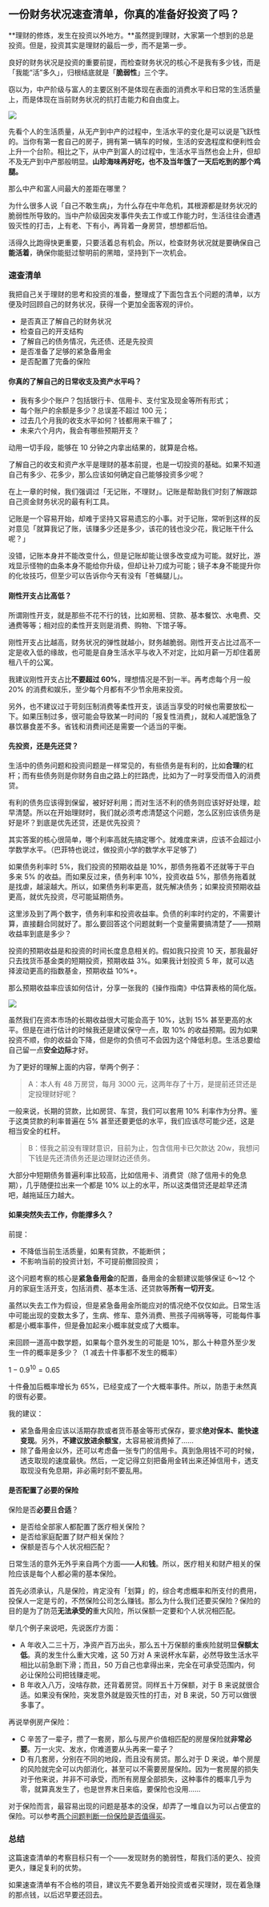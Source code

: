 ## 一份财务状况速查清单，你真的准备好投资了吗？

**理财的修炼，发生在投资以外地方。**虽然提到理财，大家第一个想到的总是投资。但是，投资其实是理财的最后一步，而不是第一步。

良好的财务状况是投资的重要前提，而检查财务状况的核心不是我有多少钱，而是「我能“活”多久」，归根结底就是「**脆弱性**」三个字。

窃以为，中产阶级与富人的主要区别不是体现在表面的消费水平和日常的生活质量上，而是体现在当前财务状况的抗打击能力和自由度上。

![](_image/%E8%B4%A2%E5%8A%A1%E7%A8%B3%E5%AE%9A%E6%80%A7.jpg)

先看个人的生活质量，从无产到中产的过程中，生活水平的变化是可以说是飞跃性的。当你有第一套自己的房子，拥有第一辆车的时候，生活的安逸程度和便利性会上升一个台阶。相比之下，从中产到富人的过程中，生活水平当然也会上升，但却不及无产到中产那般明显。**山珍海味再好吃，也不及当年饿了一天后吃到的那个鸡腿。**

那么中产和富人间最大的差距在哪里？

为什么很多人说「自己不敢生病」，为什么存在中年危机，其根源都是财务状况的脆弱性所导致的。当中产阶级因突发事件失去工作或工作能力时，生活往往会遭遇毁灭性的打击，上有老、下有小，再背着一身房贷，想想都后怕。

活得久比跑得快更重要，只要活着总有机会。所以，检查财务状况就是要确保自己**能活着**，确保你能挺过黎明前的黑暗，坚持到下一次机会。

### 速查清单

我把自己关于理财的思考和投资的准备，整理成了下面包含五个问题的清单，以方便及时回顾自己的财务状况，获得一个更加全面客观的评价。
- 是否真正了解自己的财务状况
- 检查自己的开支结构
- 了解自己的债务情况，先还债、还是先投资
- 是否准备了足够的紧急备用金
- 是否配置了完备的保险

#### 你真的了解自己的日常收支及资产水平吗？

* 我有多少个账户？包括银行卡、信用卡、支付宝及现金等所有形式；
* 每个账户的余额是多少？总误差不超过 100 元；
* 过去几个月我的收支水平如何？钱都用来干嘛了；
* 未来六个月内，我会有哪些预期开支？

动用一切手段，能够在 10 分钟之内拿出结果的，就算是合格。

了解自己的收支和资产水平是理财的基本前提，也是一切投资的基础。如果不知道自己有多少、花多少，那么应该如何确定自己能够投资多少呢？

在上一章的时候，我们强调过「无记账，不理财」。记账是帮助我们时刻了解跟踪自己资金财务状况的最有利工具。

记账是一个容易开始，却难于坚持又容易遗忘的小事。对于记账，常听到这样的反对意见「就算我记了账，该赚多少还是多少，该花的钱也没少花，我记账干什么呢？」

没错，记账本身并不能改变什么，但是记账却能让很多改变成为可能。就好比，游戏显示怪物的血条本身不能给你升级，但却让补刀成为可能；镜子本身不能提升你的化妆技巧，但至少可以告诉你今天有没有「苍蝇腿儿」。

#### 刚性开支占比高低？

所谓刚性开支，就是那些不花不行的钱，比如房租、贷款、基本餐饮、水电费、交通费等等；相对应的柔性开支则是消费、购物、下馆子等。

刚性开支占比越高，财务状况的弹性就越小，财务越脆弱。刚性开支占比过高不一定是收入低的缘故，也可能是自身生活水平与收入不对定，比如月薪一万却住着房租八千的公寓。

我建议刚性开支占比**不要超过 60%**，理想情况是不到一半。再考虑每个月一般 20% 的消费和娱乐，至少每个月都有不少节余用来投资。

另外，也不建议过于苛刻压制消费等柔性开支，该适当享受的时候也需要放松一下。如果压制过多，很可能会导致某一时间的「报复性消费」，就和人减肥饿急了暴饮暴食差不多。省钱和消费间还是需要一个适当的平衡。

#### 先投资，还是先还贷？

生活中的债务问题和投资问题是一样常见的，有些债务是有利的，比如**合理**的杠杆；而有些债务则是你财务自由之路上的拦路虎，比如为了一时享受而借入的消费贷。

有利的债务应该得到保留，被好好利用；而对生活不利的债务则应该好好处理，趁早清楚。所以在开始理财时，我们就必须考虑清楚这个问题，怎么区别应该债务是好是坏？到底是优先还贷，还是优先投资？

其实答案的核心很简单，哪个利率高就先搞定哪个。就难度来讲，应该不会超过小学数学水平。（巴菲特也说过，做投资小学的数学水平足够了）

如果债务利率时 5%，我们投资的预期收益是 10%，那债务拖着不还就等于平白多来 5% 的收益。而如果反过来，债务利率 10%，投资收益 5%，那债务拖着就是找虐，越滚越大。所以，如果债务利率更高，就先解决债务；如果投资预期收益更高，就优先投资，尽可能延期债务。

这里涉及到了两个数字，债务利率和投资收益率。负债的利率时约定的，不需要计算，直接翻合同就好了。那么要回答这个问题就剩一个变量需要搞清楚了——预期收益率到底是多少？

投资的预期收益是和投资的时间长度息息相关的。假如我只投资 10 天，那我最好只去找货币基金类的短期投资，预期收益 3%。如果我计划投资 5 年，就可以选择波动更高的指数基金，预期收益 10%+。

那么预期收益率应该如何估计，分享一张我的《操作指南》中估算表格的简化版。

![](_image/%E6%94%B6%E7%9B%8A%E7%8E%87%E4%BC%B0%E7%AE%97.png)

虽然我们在资本市场的长期收益很大可能会高于 10%，达到 15% 甚至更高的水平。但是在进行估计的时候我还是建议保守一点，取 10% 的收益预期。因为如果投资不顺，你的收益会下降，但是你的负债可不会因为这个降低利息。生活总要给自己留一点**安全边际**才好。

为了更好的理解上面的内容，举两个例子：

> A：本人有 48 万房贷，每月 3000 元，这两年存了十万，是提前还贷还是定投理财好呢？

一般来说，长期的贷款，比如房贷、车贷，我们可以套用 10% 利率作为分界。鉴于这类贷款的利率普遍在 5% 甚至还要更低的水平，我们应该尽可能少还，这是相当安全的杠杆。

> B：怪我之前没有理财意识，目前为止，包含信用卡已欠款达 20w，我想问下钱是先还清债务还是边理财边还债务。

大部分中短期债务普遍利率比较高，比如信用卡、消费贷（除了信用卡的免息期），几乎随便拉出来一个都是 10% 以上的水平，所以这类借贷还是趁早还清吧，越拖延压力越大。

#### 如果突然失去工作，你能撑多久？

前提：

* 不降低当前生活质量，如果有贷款，不能断供；
* 不影响当前的投资计划，不可提前撤回投资；

这个问题考察的核心是**紧急备用金**的配置，备用金的金额建议能够保证 6～12 个月的家庭生活开支，包括消费、基本生活、还贷款等**所有一切开支**。

虽然以失去工作为假设，但是紧急备用金所能应对的情况绝不仅仅如此。日常生活中可能出现的变数太多了，生病、修车、意外消费、熊孩子闯祸等等，可能每件事都是小概率事件，但是叠加起来小概率就变成了大概率。

来回顾一道高中数学题，如果每个意外发生的可能是 10%，那么十种意外至少发生一件的概率是多少？（1 减去十件事都不发生的概率）

$1 - 0.9^{10} = 0.65$

十件叠加后概率增长为 65%，已经变成了一个大概率事件。所以，防患于未然真的很有必要。

我的建议：

* 紧急备用金应该以活期存款或者货币基金等形式保存，要求**绝对保本、能快速变现**。另外，**不建议放进余额宝**，太容易被消费掉了……
* 除了备用金以外，还可以考虑备一张专门的信用卡。真到急用钱不可的时候，透支取现的速度最快。然后，一定记得立刻把备用金转出来还掉信用卡，透支取现没有免息期，非必需时刻不要乱用。

#### 是否配置了必要的保险

保险是否**必要**且**合适**？

* 是否给全部家人都配置了医疗相关保险？
* 是否给家庭配置了财产相关保险？
* 保额是否与个人状况相匹配？

日常生活的意外无外乎来自两个方面——**人**和**钱**。所以，医疗相关和财产相关的保险应该是每个人都必需的基本保险。

首先必须承认，凡是保险，肯定没有「划算」的，综合考虑概率和所支付的费用，投保人一定是亏的，不然保险公司怎么赚钱。那么为什么我们还要买保险？保险的目的是为了防范**无法承受的**重大风险，所以保额一定要和个人状况相匹配。

举几个例子来说吧，先说医疗方面：

* A 年收入二三十万，净资产百万出头，那么五十万保额的重疾险就明显**保额太低**。真的发生什么重大灾难，这 50 万对 A 来说杯水车薪，必然导致生活水平相比以前急剧下滑；而且，50 万自己也拿得出来，完全在可承受范围内，何必让保险公司把钱赚走呢。
* B 年收入八万，没啥存款，还背着房贷。同样五十万保额，对于 B 来说就很合适。如果没有保险，突发意外就是毁灭性的打击，对 B 来说，50 万可以做很多事了。

再说举例房产保险：

* C 辛苦了一辈子，攒了一套房，那么与房产价值相匹配的房屋保险就**非常必要**。万一火灾、发水，你难道要从头再来一辈子？
* D 有几套房，分别在不同的地段，而且没有房贷。那么对于 D 来说，单个房屋的风险就完全可以内部消化，甚至可以不需要房屋保险。因为一套房屋的损失对于他来说，并非不可承受，而所有房屋全部损失，这种事件的概率几乎为零，就算真发生了，也是世界末日来临，要保险也没用……

对于保险而言，最容易出现的问题是基本的没保，却弄了一堆自以为可以占便宜的保险。可以参考[两个问题判断一份保险是否值得买](https://sspai.com/post/40917)。

### 总结

这篇速查清单的考察目标只有一个——发现财务的脆弱性，帮我们活的更久、投资更久，赚足复利的优势。

如果速查清单有不合格的项目，建议先不要急着开始投资或者买理财，现在着急赚的那点钱，以后迟早要还回去。